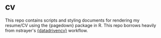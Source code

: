 # cv

This repo contains scripts and styling documents for rendering my resume/CV using the {pagedown} package in R. This repo borrows heavily from nstrayer's [{datadrivencv}](https://github.com/nstrayer/datadrivencv) workflow. 
